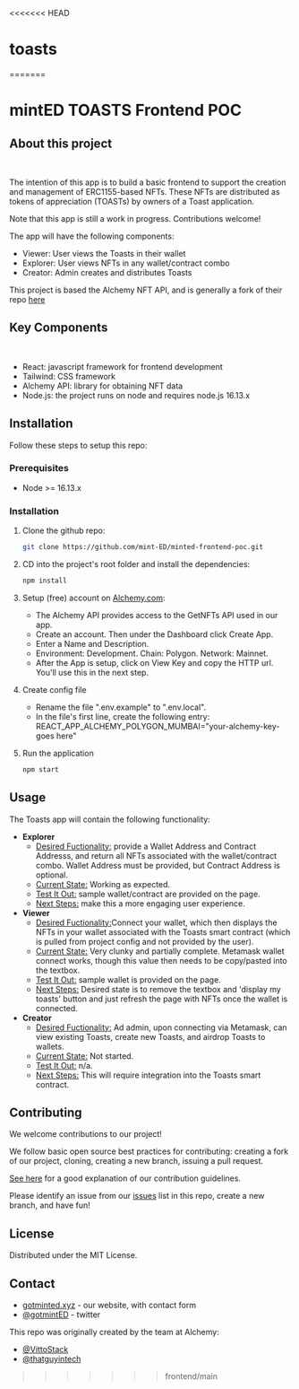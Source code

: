 <<<<<<< HEAD

# toasts

=======

# mintED TOASTS Frontend POC

## About this project

<br/>

<p>
    The intention of this app is to build a basic frontend to support the creation and management of ERC1155-based NFTs.  These NFTs are distributed as tokens of appreciation (TOASTs) by owners of a Toast application. 
  </p>

<p>
    Note that this app is still a work in progress.  Contributions welcome! 
  </p>

  <p>
    The app will have the following components:
  </p>

- Viewer: User views the Toasts in their wallet
- Explorer: User views NFTs in any wallet/contract combo
- Creator: Admin creates and distributes Toasts

<p>
  This project is based the Alchemy NFT API, and is generally a fork of their repo <a href="https://github.com/alchemyplatform/Build-Your-NFT-Explorer/">here</a>
</p>

## Key Components

<br/>

- React: javascript framework for frontend development
- Tailwind: CSS framework
- Alchemy API: library for obtaining NFT data
- Node.js: the project runs on node and requires node.js 16.13.x
  <br/>

## Installation

Follow these steps to setup this repo:

### Prerequisites

- Node >= 16.13.x

### Installation

1. Clone the github repo:
   ```sh
   git clone https://github.com/mint-ED/minted-frontend-poc.git
   ```
2. CD into the project's root folder and install the dependencies:
   ```sh
   npm install
   ```
3. Setup (free) account on [Alchemy.com](https://www.alchemy.com/):

   - The Alchemy API provides access to the GetNFTs API used in our app.
   - Create an account. Then under the Dashboard click Create App.
   - Enter a Name and Description.
   - Environment: Development. Chain: Polygon. Network: Mainnet.
   - After the App is setup, click on View Key and copy the HTTP url. You'll use this in the next step.

4. Create config file

   - Rename the file ".env.example" to ".env.local".
   - In the file's first line, create the following entry: REACT_APP_ALCHEMY_POLYGON_MUMBAI="your-alchemy-key-goes here"

5. Run the application
   ```sh
   npm start
   ```

<!-- USAGE EXAMPLES -->

## Usage

The Toasts app will contain the following functionality:

- <b>Explorer</b>
  - <u>Desired Fuctionality:</u> provide a Wallet Address and Contract Addresss, and return all NFTs associated with the wallet/contract combo. Wallet Address must be provided, but Contract Address is optional.
  - <u>Current State:</u> Working as expected.
  - <u>Test It Out:</u> sample wallet/contract are provided on the page.
  - <u>Next Steps:</u> make this a more engaging user experience.
- <b>Viewer</b>
  - <u>Desired Fuctionality:</u>Connect your wallet, which then displays the NFTs in your wallet associated with the Toasts smart contract (which is pulled from project config and not provided by the user).
  - <u>Current State:</u> Very clunky and partially complete. Metamask wallet connect works, though this value then needs to be copy/pasted into the textbox.
  - <u>Test It Out:</u> sample wallet is provided on the page.
  - <u>Next Steps:</u> Desired state is to remove the textbox and 'display my toasts' button and just refresh the page with NFTs once the wallet is connected.
- <b>Creator</b>
  - <u>Desired Fuctionality:</u> Ad admin, upon connecting via Metamask, can view existing Toasts, create new Toasts, and airdrop Toasts to wallets.
  - <u>Current State:</u> Not started.
  - <u>Test It Out:</u> n/a.
  - <u>Next Steps:</u> This will require integration into the Toasts smart contract.

<!-- CONTRIBUTING -->

## Contributing

We welcome contributions to our project!

We follow basic open source best practices for contributing: creating a fork of our project, cloning, creating a new branch, issuing a pull request.

[See here](https://www.dataschool.io/how-to-contribute-on-github/) for a good explanation of our contribution guidelines.

Please identify an issue from our [issues](https://github.com/mint-ED/minted-frontend-poc/issues) list in this repo, create a new branch, and have fun!

## License

Distributed under the MIT License.

## Contact

- [gotminted.xyz](https://www.gotminted.xyz) - our website, with contact form
- [@gotmintED](https://twitter.com/gotmintED) - twitter

This repo was originally created by the team at Alchemy:

- [@VittoStack](https://twitter.com/VittoStack)
- [@thatguyintech](https://twitter.com/thatguyintech)

> > > > > > > frontend/main
